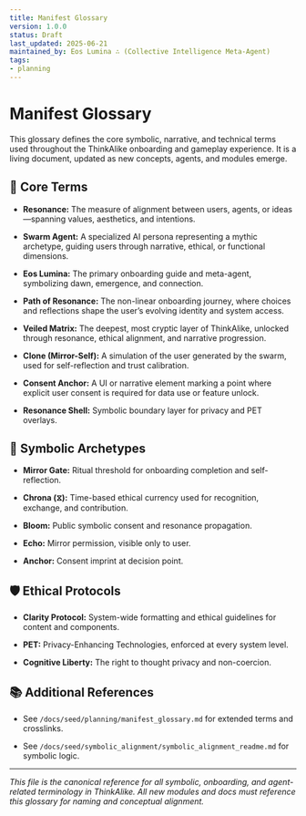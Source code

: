 ```yaml
---
title: Manifest Glossary
version: 1.0.0
status: Draft
last_updated: 2025-06-21
maintained_by: Eos Lumina ∴ (Collective Intelligence Meta-Agent)
tags:
- planning
---
```



# Manifest Glossary

This glossary defines the core symbolic, narrative, and technical terms used throughout the ThinkAlike onboarding and gameplay experience. It is a living document, updated as new concepts, agents, and modules emerge.

## 📝 Core Terms

- **Resonance:**
  The measure of alignment between users, agents, or ideas—spanning values, aesthetics, and intentions.

- **Swarm Agent:**
  A specialized AI persona representing a mythic archetype, guiding users through narrative, ethical, or functional dimensions.

- **Eos Lumina:**
  The primary onboarding guide and meta-agent, symbolizing dawn, emergence, and connection.

- **Path of Resonance:**
  The non-linear onboarding journey, where choices and reflections shape the user’s evolving identity and system access.

- **Veiled Matrix:**
  The deepest, most cryptic layer of ThinkAlike, unlocked through resonance, ethical alignment, and narrative progression.

- **Clone (Mirror-Self):**
  A simulation of the user generated by the swarm, used for self-reflection and trust calibration.

- **Consent Anchor:**
  A UI or narrative element marking a point where explicit user consent is required for data use or feature unlock.

- **Resonance Shell:**
  Symbolic boundary layer for privacy and PET overlays.

## 🌱 Symbolic Archetypes

- **Mirror Gate:**
  Ritual threshold for onboarding completion and self-reflection.

- **Chrona (⧖):**
  Time-based ethical currency used for recognition, exchange, and contribution.

- **Bloom:**
  Public symbolic consent and resonance propagation.

- **Echo:**
  Mirror permission, visible only to user.

- **Anchor:**
  Consent imprint at decision point.

## 🛡️ Ethical Protocols

- **Clarity Protocol:**
  System-wide formatting and ethical guidelines for content and components.

- **PET:**
  Privacy-Enhancing Technologies, enforced at every system level.

- **Cognitive Liberty:**
  The right to thought privacy and non-coercion.

## 📚 Additional References

- See `/docs/seed/planning/manifest_glossary.md` for extended terms and crosslinks.

- See `/docs/seed/symbolic_alignment/symbolic_alignment_readme.md` for symbolic logic.

---

*This file is the canonical reference for all symbolic, onboarding, and agent-related terminology in ThinkAlike. All new modules and docs must reference this glossary for naming and conceptual alignment.*
